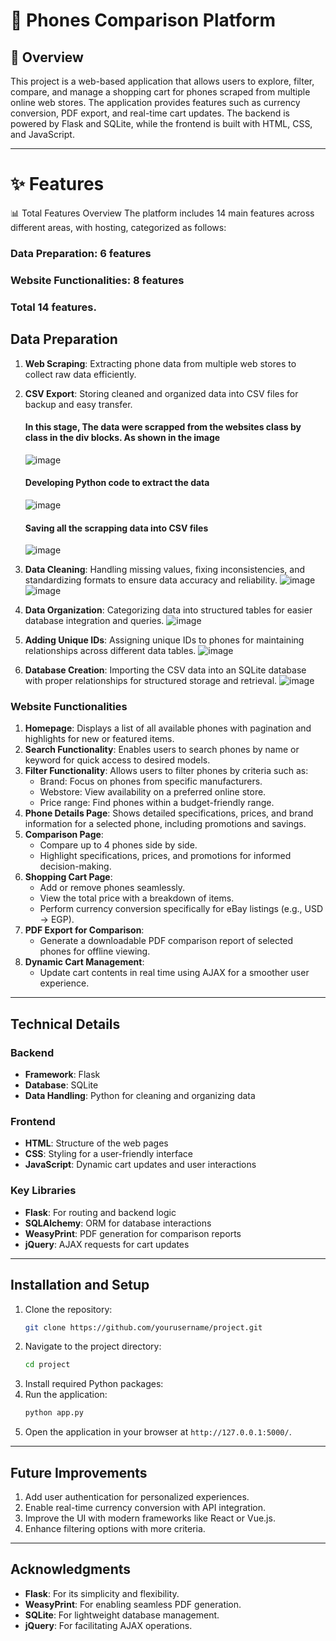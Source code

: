 # 📱 Phones Comparison Platform

## 🌟 Overview

This project is a web-based application that allows users to explore, filter, compare, and manage a shopping cart for phones scraped from multiple online web stores. The application provides features such as currency conversion, PDF export, and real-time cart updates. The backend is powered by Flask and SQLite, while the frontend is built with HTML, CSS, and JavaScript.

---

# ✨ Features
 📊 Total Features Overview
 The platform includes 14 main features across different areas, with hosting, categorized as follows:

### Data Preparation: 6 features
### Website Functionalities: 8 features
### Total 14 features.

## Data Preparation
1. **Web Scraping**: Extracting phone data from multiple web stores to collect raw data efficiently.
2. **CSV Export**: Storing cleaned and organized data into CSV files for backup and easy transfer.

   #### In this stage, The data were scrapped from the websites class by class in the div blocks. As shown in the image
    ![image](https://github.com/user-attachments/assets/9866b369-a5ef-4571-8ba3-76bc8c4cbebd)
   #### Developing Python code to extract the data
   ![image](https://github.com/user-attachments/assets/935a218f-ef0e-455c-aef6-fc20f0f244f3)
   #### Saving all the scrapping data into CSV files
   ![image](https://github.com/user-attachments/assets/d540214b-4e10-4384-b41c-e40cfe11c93d)
   
3. **Data Cleaning**: Handling missing values, fixing inconsistencies, and standardizing formats to ensure data accuracy and reliability.
    ![image](https://github.com/user-attachments/assets/0e4a30ed-f730-46b5-9a96-d61a5bedcf37)
    ![image](https://github.com/user-attachments/assets/eff6e036-825b-4916-8716-8760e0263746)
4. **Data Organization**: Categorizing data into structured tables for easier database integration and queries.
    ![image](https://github.com/user-attachments/assets/63b76854-36c2-4527-ae02-a4caa4fbf2ee)
5. **Adding Unique IDs**: Assigning unique IDs to phones for maintaining relationships across different data tables.
    ![image](https://github.com/user-attachments/assets/d1ed7f94-d022-4572-84e0-e5bb9e8c39d9)
6. **Database Creation**: Importing the CSV data into an SQLite database with proper relationships for structured storage and retrieval.
   ![image](https://github.com/user-attachments/assets/00063c94-4178-4871-a990-a87f00e7506b)

### Website Functionalities
1. **Homepage**: Displays a list of all available phones with pagination and highlights for new or featured items.
2. **Search Functionality**: Enables users to search phones by name or keyword for quick access to desired models.
3. **Filter Functionality**: Allows users to filter phones by criteria such as:
   - Brand: Focus on phones from specific manufacturers.
   - Webstore: View availability on a preferred online store.
   - Price range: Find phones within a budget-friendly range.
4. **Phone Details Page**: Shows detailed specifications, prices, and brand information for a selected phone, including promotions and savings.
5. **Comparison Page**:
   - Compare up to 4 phones side by side.
   - Highlight specifications, prices, and promotions for informed decision-making.
6. **Shopping Cart Page**:
   - Add or remove phones seamlessly.
   - View the total price with a breakdown of items.
   - Perform currency conversion specifically for eBay listings (e.g., USD → EGP).
7. **PDF Export for Comparison**:
   - Generate a downloadable PDF comparison report of selected phones for offline viewing.
8. **Dynamic Cart Management**:
   - Update cart contents in real time using AJAX for a smoother user experience.

---

## Technical Details

### Backend
- **Framework**: Flask
- **Database**: SQLite
- **Data Handling**: Python for cleaning and organizing data

### Frontend
- **HTML**: Structure of the web pages
- **CSS**: Styling for a user-friendly interface
- **JavaScript**: Dynamic cart updates and user interactions

### Key Libraries
- **Flask**: For routing and backend logic
- **SQLAlchemy**: ORM for database interactions
- **WeasyPrint**: PDF generation for comparison reports
- **jQuery**: AJAX requests for cart updates

---

## Installation and Setup
1. Clone the repository:
   ```bash
   git clone https://github.com/yourusername/project.git
   ```
2. Navigate to the project directory:
   ```bash
   cd project
   ```
3. Install required Python packages:
4. Run the application:
   ```bash
   python app.py
   ```
5. Open the application in your browser at `http://127.0.0.1:5000/`.

---



## Future Improvements
1. Add user authentication for personalized experiences.
2. Enable real-time currency conversion with API integration.
3. Improve the UI with modern frameworks like React or Vue.js.
4. Enhance filtering options with more criteria.

---


## Acknowledgments
- **Flask**: For its simplicity and flexibility.
- **WeasyPrint**: For enabling seamless PDF generation.
- **SQLite**: For lightweight database management.
- **jQuery**: For facilitating AJAX operations.

